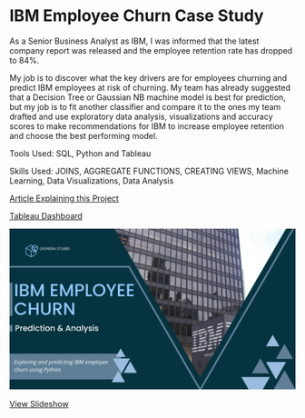 # IBM Employee Churn Case Study

As a Senior Business Analyst as IBM, I was informed that the latest company report was released and the employee retention rate has dropped to 84%.

My job is to discover what the key drivers are for employees churning and predict IBM employees at risk of churning. My team has already suggested that a Decision Tree or Gaussian NB machine model is best for prediction, but my job is to fit another classifier and compare it to the ones my team drafted and use exploratory data analysis, visualizations and accuracy scores to make recommendations for IBM to increase employee retention and choose the best performing model.

Tools Used: SQL, Python and Tableau

Skills Used: JOINS, AGGREGATE FUNCTIONS, CREATING VIEWS, Machine Learning, Data Visualizations, Data Analysis

[Article Explaining this Project](https://medium.com/@stubbsdiondra/ibm-employee-churn-prediction-a116ff4e8274)

[Tableau Dashboard](https://public.tableau.com/app/profile/diondra.stubbs/viz/IBMEmployeeChurnProject/Dashboard1?publish=yes)

![slide 1](https://github.com/stubbsdiondra/PortfolioProjects/blob/main/IBM%20Employee%20Churn%20Analysis/photos/1.png)

[View Slideshow](https://www.canva.com/design/DAFT9KPwKI0/a-CALd4j7ZY3-ATtlsWWTA/view?utm_content=DAFT9KPwKI0&utm_campaign=designshare&utm_medium=link&utm_source=publishsharelink)
